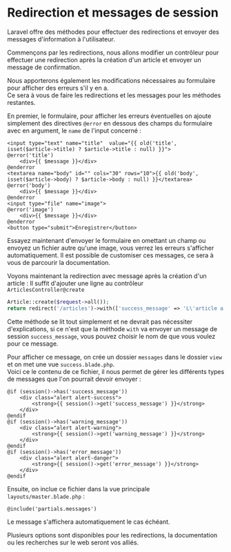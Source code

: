 # Redirection et messages de session

Laravel offre des méthodes pour effectuer des redirections et envoyer des messages d'information à l'utilisateur.  

Commençons par les redirections, nous allons modifier un contrôleur pour effectuer une redirection après la création d'un article et envoyer un message de confirmation.  

Nous apporterons également les modifications nécessaires au formulaire pour afficher des erreurs s'il y en a.  
Ce sera à vous de faire les redirections et les messages pour les méthodes restantes.

En premier, le formulaire, pour afficher les erreurs éventuelles on ajoute simplement des directives `@error` en dessous des champs du formulaire avec en argument, le `name` de l'input concerné :
```blade
<input type="text" name="title"  value="{{ old('title',  isset($article->title) ? $article->title : null) }}">
@error('title')
    <div>{{ $message }}</div>
@enderror
<textarea name="body" id="" cols="30" rows="10">{{ old('body',  isset($article->body) ? $article->body : null) }}</textarea>
@error('body')
    <div>{{ $message }}</div>
@enderror
<input type="file" name="image">
@error('image')
    <div>{{ $message }}</div>
@enderror
<button type="submit">Enregistrer</button>
```
Essayez maintenant d'envoyer le formulaire en omettant un champ ou envoyez un fichier autre qu'une image, vous verrez les erreurs s'afficher automatiquement.
Il est possible de customiser ces messages, ce sera à vous de parcourir la documentation.

Voyons maintenant la redirection avec message après la création d'un article :
Il suffit d'ajouter une ligne au contrôleur  
`ArticlesController@create`
```php
Article::create($request->all());
return redirect('/articles')->with(['success_message' => 'L\'article a été crée !']);
```
Cette méthode se lit tout simplement et ne devrait pas nécessiter d'explications, si ce n'est que la méthode `with` va envoyer un message de session `success_message`, vous pouvez choisir le nom de que vous voulez pour ce message.

Pour afficher ce message, on crée un dossier `messages` dans le dossier `view` et on met une vue `success.blade.php`.  
Voici ce le contenu de ce fichier, il nous permet de gérer les différents types de messages que l'on pourrait devoir envoyer :  
```blade
@if (session()->has('success_message'))
    <div class="alert alert-success">
        <strong>{{ session()->get('success_message') }}</strong>
    </div>
@endif
@if (session()->has('warning_message'))
    <div class="alert alert-warning">
        <strong>{{ session()->get('warning_message') }}</strong>
    </div>
@endif
@if (session()->has('error_message'))
    <div class="alert alert-danger">
        <strong>{{ session()->get('error_message') }}</strong>
    </div>
@endif
```
 Ensuite, on inclue ce fichier dans la vue principale `layouts/master.blade.php` :
 ```blade
@include('partials.messages')
```
Le message s'affichera automatiquement le cas échéant.

Plusieurs options sont disponibles pour les redirections, la documentation ou les recherches sur le web seront vos alliés.
